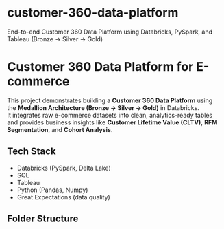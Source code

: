 # customer-360-data-platform
End-to-end Customer 360 Data Platform using Databricks, PySpark, and Tableau (Bronze → Silver → Gold)

# Customer 360 Data Platform for E-commerce

This project demonstrates building a **Customer 360 Data Platform** using the **Medallion Architecture (Bronze → Silver → Gold)** in Databricks.  
It integrates raw e-commerce datasets into clean, analytics-ready tables and provides business insights like **Customer Lifetime Value (CLTV)**, **RFM Segmentation**, and **Cohort Analysis**.

## Tech Stack
- Databricks (PySpark, Delta Lake)
- SQL
- Tableau
- Python (Pandas, Numpy)
- Great Expectations (data quality)

## Folder Structure
